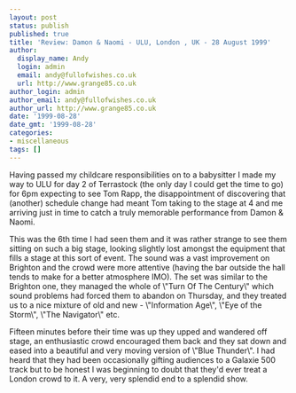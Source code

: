 ```yaml
---
layout: post
status: publish
published: true
title: 'Review: Damon & Naomi - ULU, London , UK - 28 August 1999'
author:
  display_name: Andy
  login: admin
  email: andy@fullofwishes.co.uk
  url: http://www.grange85.co.uk
author_login: admin
author_email: andy@fullofwishes.co.uk
author_url: http://www.grange85.co.uk
date: '1999-08-28'
date_gmt: '1999-08-28'
categories:
- miscellaneous
tags: []
---
```

<p>Having passed my childcare responsibilities on to a babysitter I made my way to ULU for day 2 of Terrastock (the only day I could get the time to go) for 6pm expecting to see Tom Rapp, the disappointment of discovering that (another) schedule change had meant Tom taking to the stage at 4 and me arriving just in time to catch a truly memorable performance from Damon & Naomi.</p>
<p>This was the 6th time I had seen them and it was rather strange to see them sitting on such a big stage, looking slightly lost amongst the equipment that fills a stage at this sort of event. The sound was a vast improvement on Brighton and the crowd were more attentive (having the bar outside the hall tends to make for a better atmosphere IMO). The set was similar to the Brighton one, they managed the whole of \"Turn Of The Century\" which sound problems had forced them to abandon on Thursday, and they treated us to a nice mixture of old and new - \"Information Age\", \"Eye of the Storm\", \"The Navigator\" etc.</p>
<p>Fifteen minutes before their time was up they upped and wandered off stage, an enthusiastic crowd encouraged them back and they sat down and eased into a beautiful and very moving version of \"Blue Thunder\". I had heard that they had been occasionally gifting audiences to a Galaxie 500 track but to be honest I was beginning to doubt that they'd ever treat a London crowd to it. A very, very splendid end to a splendid show.</p>
